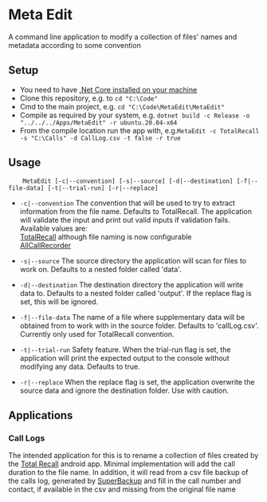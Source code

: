 # Meta Edit
A command line application to modify a collection of files' names and metadata according to some convention

## Setup

  * You need to have [.Net Core installed on your machine](https://docs.microsoft.com/en-us/dotnet/core/install/)
  * Clone this repository, e.g. to `cd "C:\Code"`
  * Cmd to the main project, e.g. `cd "C:\Code\MetaEdit\MetaEdit"`
  * Compile as required by your system, e.g. `dotnet build -c Release -o "../../../Apps/MetaEdit" -r ubuntu.20.04-x64`
  * From the compile location run the app with, e.g.`MetaEdit -c TotalRecall -s "C:\Calls" -d CallLog.csv -t false -r true`


## Usage

```
    MetaEdit [-c|--convention] [-s|--source] [-d|--destination] [-f|--file-data] [-t|--trial-run] [-r|--replace]
```

  * `-c|--convention` 
  The convention that will be used to try to extract information from the file name. Defaults to TotalRecall. The application will validate the input and print out valid inputs if validation fails.
  Available values are:  
  [TotalRecall](https://play.google.com/store/apps/details?id=com.killermobile.totalrecall) although file naming is now configurable  
  [AllCallRecorder](https://play.google.com/store/apps/details?id=androidlab.allcall)  

  * `-s|--source` 
  The source directory the application will scan for files to work on. Defaults to a nested folder called 'data'.

  * `-d|--destination` 
  The destination directory the application will write data to. Defaults to a nested folder called 'output'. If the replace flag is set, this will be ignored.

  * `-f|--file-data` 
  The name of a file where supplementary data will be obtained from to work with in the source folder. Defaults to 'callLog.csv'. Currently only used for TotalRecall convention.

  * `-t|--trial-run` 
  Safety feature. When the trial-run flag is set, the application will print the expected output to the console without modifying any data. Defaults to true.

  * `-r|--replace` 
  When the replace flag is set, the application overwrite the source data and ignore the destination folder. Use with caution.


## Applications

### Call Logs
The intended application for this is to rename a collection of files created by the [Total Recall](https://play.google.com/store/apps/details?id=com.killermobile.totalrecall&hl=en_GB&gl=US) android app. Minimal implementation will add the call duration to the file name. In addition, it will read from a csv file backup of the calls log, generated by [SuperBackup](https://play.google.com/store/apps/details?id=com.greenchills.superbackup&hl=en_GB&gl=US) and fill in the call number and contact, if available in the csv and missing from the original file name
